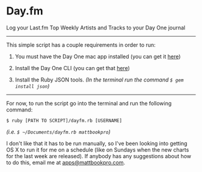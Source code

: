 Day.fm
======

Log your Last.fm Top Weekly Artists and Tracks to your Day One journal

---

This simple script has a couple requirements in order to run:

1. You must have the Day One mac app installed (you can get it [here](http://bit.ly/DayOneMac))

2. Install the Day One CLI (you can get that [here](http://dayoneapp.com/downloads/dayone-cli.pkg))

3. Install the Ruby JSON tools.  *(In the terminal run the command `$ gem install json`)*

---

For now, to run the script go into the terminal and run the following command:

`$ ruby [PATH TO SCRIPT]/dayfm.rb [USERNAME]`

*(i.e. `$ ~/Documents/dayfm.rb mattbookpro`)*

I don't like that it has to be run manually, so I've been looking into getting OS X to run it for me on a schedule (like on Sundays when the new charts for the last week are released). If anybody has any suggestions about how to do this, email me at apps@mattbookpro.com.
